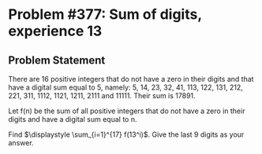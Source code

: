 # Problem #377: Sum of digits, experience 13 

## Problem Statement 


There are 16 positive integers that do not have a zero in their digits and that have a digital sum equal to 5, namely: 
5, 14, 23, 32, 41, 113, 122, 131, 212, 221, 311, 1112, 1121, 1211, 2111 and 11111.
Their sum is 17891.


Let f(n) be the sum of all positive integers that do not have a zero in their digits and have a digital sum equal to n.


Find $\displaystyle \sum_{i=1}^{17} f(13^i)$.
Give the last 9 digits as your answer.

